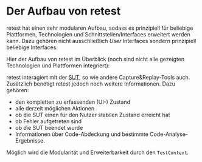 
Der Aufbau von retest
=====================

retest hat einen sehr modularen Aufbau, sodass es prinzipiell für beliebige Plattformen, Technologien und Schnittstellen/Interfaces erweitert werden kann.
Dazu gehören nicht ausschließlich *User* Interfaces sondern prinzipiell beliebige Interfaces.

Hier der Aufbau von retest im Überblick (noch sind nicht alle gezeigten Technologien und Plattformen integriert):

retest interagiert mit der [SUT](../testprozess/was-ist-die-sut.md), so wie andere Capture&Replay-Tools auch.
Zusätzlich benötigt retest jedoch noch weitere Informationen. Dazu gehören:

*   den kompletten zu erfassenden (UI-) Zustand
*   alle derzeit möglichen Aktionen
*   ob die SUT einen für den Nutzer stabilen Zustand erreicht hat
*   ob Fehler aufgetreten sind
*   ob die SUT beendet wurde
*   Informationen über Code-Abdeckung und bestimmte Code-Analyse-Ergebnisse.

Möglich wird die Modularität und Erweiterbarkeit durch den `TestContext`.

